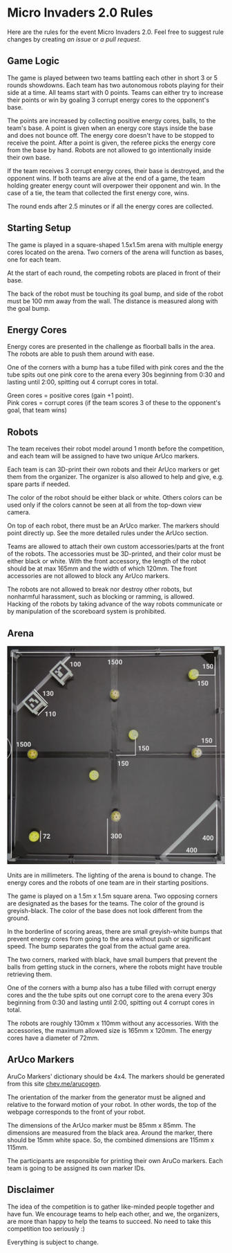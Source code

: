# Micro Invaders 2.0 Rules

Here are the rules for the event Micro Invaders 2.0. Feel free to suggest rule changes by creating _an issue_ or _a pull request_.

## Game Logic

The game is played between two teams battling each other in short 3 or 5 rounds showdowns. Each team has two autonomous robots playing for their side at a time. All teams start with 0 points. Teams can either try to increase their points or win by goaling 3 corrupt energy cores to the opponent's base.

The points are increased by collecting positive energy cores, balls, to the team's base. A point is given when an energy core stays inside the base and does not bounce off. The energy core doesn't have to be stopped to receive the point. After a point is given, the referee picks the energy core from the base by hand. Robots are not allowed to go intentionally inside their own base.

If the team receives 3 corrupt energy cores, their base is destroyed, and the opponent wins. If both teams are alive at the end of a game, the team holding greater energy count will overpower their opponent and win. In the case of a tie, the team that collected the first energy core, wins.

The round ends after 2.5 minutes or if all the energy cores are collected.

## Starting Setup

The game is played in a square-shaped 1.5x1.5m arena with multiple energy cores located on the arena. Two corners of the arena will function as bases, one for each team.

At the start of each round, the competing robots are placed in front of their base.

The back of the robot must be touching its goal bump, and side of the robot must be 100 mm away from the wall. The distance is measured along with the goal bump.

## Energy Cores

Energy cores are presented in the challenge as floorball balls in the area. The robots are able to push them around with ease.

One of the corners with a bump has a tube filled with pink cores and the the tube spits out one pink core to the arena every 30s beginning from 0:30 
and lasting until 2:00, spitting out 4 corrupt cores in total.

Green cores = positive cores (gain +1 point).\
Pink cores = corrupt cores (if the team scores 3 of these to the opponent's goal, that team wins)

## Robots

The team receives their robot model around 1 month before the competition, and each team will be assigned to have two unique ArUco markers.

Each team is can 3D-print their own robots and their ArUco markers or get them from the organizer. The organizer is also allowed to help and give, e.g. spare parts if needed.

The color of the robot should be either black or white. Others colors can be used only if the colors cannot be seen at all from the top-down view camera.

On top of each robot, there must be an ArUco marker. The markers should point directly up. See the more detailed rules under the ArUco section.

Teams are allowed to attach their own custom accessories/parts at the front of the robots. The accessories must be 3D-printed, and their color must be either black or white. With the front accessory, the length of the robot should be at max 165mm and the width of which 120mm. The front accessories are not allowed to block any ArUco markers.

The robots are not allowed to break nor destroy other robots, but nonharmful harassment, such as blocking or ramming, is allowed.\
Hacking of the robots by taking advance of the way robots communicate or by manipulation of the scoreboard system is prohibited.

## Arena

![arena.png](arena.png)

Units are in millimeters. The lighting of the arena is bound to change. The energy cores and the robots of one team are in their starting positions. 

The game is played on a 1.5m x 1.5m square arena. Two opposing corners are designated as the bases for the teams. The color of the ground is greyish-black. The color of the base does not look different from the ground.

In the borderline of scoring areas, there are small greyish-white bumps that prevent energy cores from going to the area without push or significant speed. The bump separates the goal from the actual game area.

The two corners, marked with black, have small bumpers that prevent the balls from getting stuck in the corners, where the robots might have trouble retrieving them.

One of the corners with a bump also has a tube filled with corrupt energy cores and the the tube spits out one corrupt core to the arena every 30s beginning from 0:30 and lasting until 2:00, spitting out 4 corrupt cores in total.

The robots are roughly 130mm x 110mm without any accessories. With the accessories, the maximum allowed size is 165mm x 120mm. The energy cores have a diameter of 72mm.

## ArUco Markers

AruCo Markers' dictionary should be 4x4. The markers should be generated from this site [chev.me/arucogen](https://chev.me/arucogen/).

The orientation of the marker from the generator must be aligned and relative to the forward motion of your robot. In other words, the top of the webpage corresponds to the front of your robot.

The dimensions of the ArUco marker must be 85mm x 85mm. The dimensions are measured from the black area. Around the marker, there should be 15mm white space. So, the combined dimensions are 115mm x 115mm.

The participants are responsible for printing their own AruCo markers. Each team is going to be assigned its own marker IDs.

## Disclaimer

The idea of the competition is to gather like-minded people together and have fun. We encourage teams to help each other, and we, the organizers, are more than happy to help the teams to succeed. No need to take this competition too seriously :)

Everything is subject to change.

